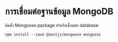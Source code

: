 
# การเชื่อมต่อฐานข้อมูล MongoDB

ติดตั้ง Mongoose package สำหรับเชื่อมต่อ database

```
npm install --save @nestjs/mongoose mongoose
```

